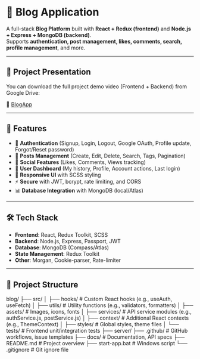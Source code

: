 # 📝 Blog Application

A full-stack **Blog Platform** built with **React + Redux (frontend)** and **Node.js + Express + MongoDB (backend)**.  
Supports **authentication, post management, likes, comments, search, profile management**, and more.  

---

## 📂 Project Presentation

You can download the full project demo video (Frontend + Backend) from Google Drive:

🔗 [BlogApp](https://drive.google.com/file/d/1ecmF-yxC9zB0fEvd8KVrzRuRbeXMyuE-/view?usp=sharing)

---

## 🚀 Features

- 🔐 **Authentication** (Signup, Login, Logout, Google OAuth, Profile update, Forgot/Reset password)
- 📝 **Posts Management** (Create, Edit, Delete, Search, Tags, Pagination)
- 💬 **Social Features** (Likes, Comments, Views tracking)
- 👤 **User Dashboard** (My history, Profile, Account actions, Last login)
- 📱 **Responsive UI** with SCSS styling
- ⚡ **Secure** with JWT, bcrypt, rate limiting, and CORS
- 📊 **Database Integration** with MongoDB (local/Atlas)

---

## 🛠️ Tech Stack

- **Frontend**: React, Redux Toolkit, SCSS  
- **Backend**: Node.js, Express, Passport, JWT  
- **Database**: MongoDB (Compass/Atlas)  
- **State Management**: Redux Toolkit  
- **Other**: Morgan, Cookie-parser, Rate-limiter  

---

## 📂 Project Structure
blog/
├── src/
│   ├── hooks/                # Custom React hooks (e.g., useAuth, useFetch)
│   ├── utils/                # Utility functions (e.g., validators, formatters)
│   ├── assets/               # Images, icons, fonts
│   ├── services/             # API service modules (e.g., authService.js, postService.js)
│   ├── context/              # Additional React contexts (e.g., ThemeContext)
│   ├── styles/               # Global styles, theme files
│   └── tests/                # Frontend unit/integration tests
├── server/
├── .github/                  # GitHub workflows, issue templates
├── docs/                     # Documentation, API specs
├── README.md                 # Project overview
├── start-app.bat             # Windows script
└── .gitignore                # Git ignore file


